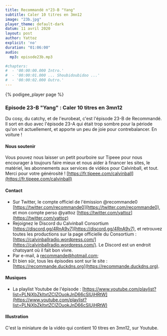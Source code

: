 ```yaml
---
title: Recommandé n°23-B "Yang"
subtitle: Caler 10 titres en 3mn12
image: "23b.jpg"
player_theme: default-dark
datum: 11 avril 2020
layout: post
author: Yattoz
explicit: 'no'
duration: "01:06:00"
audio:
  mp3: episode23b.mp3

#chapters:
#  - '00:00:00.000 Intro.'
#  - '00:00:01.000 ... Shoubidoubidoo ...'
#  - '00:00:02.000 Outro.'
---
```


{% podigee_player page %}

### Episode 23-B "Yang" : Caler 10 titres en 3mn12

Du cosy, du catchy, et de l'eurobeat, c'est l'épisode 23-B de Recommandé. Il sort en duo avec l'épisode 23-A qui était trop sombre pour la période qu'on vit actuellement, et apporte un peu de joie pour contrebalancer. En voiture !

#### Nous soutenir 

Vous pouvez nous laisser un petit pourboire sur Tipeee pour nous encourager à toujours faire mieux et nous aider à financer les sites, le matériel, les abonnements aux services de vidéos pour Calvinball, et tout. Merci pour votre générosité ! [https://fr.tipeee.com/calvinball](https://fr.tipeee.com/calvinball)

#### Contact

- Sur Twitter, le compte officiel de l'émission @recommande0 [https://twitter.com/recommande0](https://twitter.com/recommande0), et mon compte perso @yattoz [https://twitter.com/yattoz](https://twitter.com/yattoz)
- Rejoignez le Discord du Calvinball Consortium [https://discord.gg/4RnA9v7](https://discord.gg/4RnA9v7), et retrouvez toutes les productions sur la page officielle du Consortium : [https://calvinballradio.wordpress.com/](https://calvinballradio.wordpress.com/). Le Discord est un endroit chatoyant où il fait bon vivre.
- Par e-mail, à recommande@hotmail.com;
- Et bien sûr, tous les épisodes sont sur le site : [https://recommande.duckdns.org](https://recommande.duckdns.org).

#### Musiques

  * La playlist Youtube de l'épisode : [https://www.youtube.com/playlist?list=PLNjXbZkItxtZCIZOuokJnD66cSlUjHRtW](https://www.youtube.com/playlist?list=PLNjXbZkItxtZCIZOuokJnD66cSlUjHRtW)

#### Illustration

C'est la miniature de la vidéo qui contient 10 titres en 3mn12, sur Youtube.

